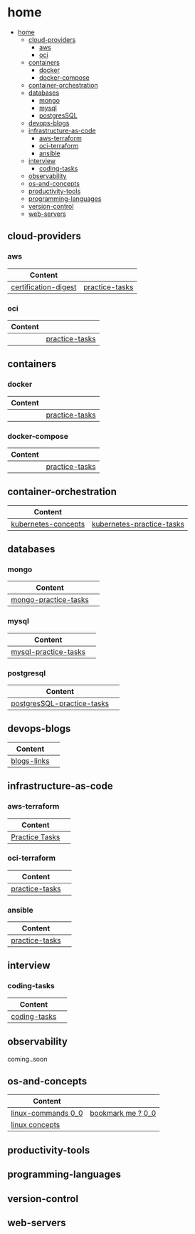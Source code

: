 # home

- [home](#home)
  - [cloud-providers](#cloud-providers)
    - [aws](#aws)
    - [oci](#oci)
  - [containers](#containers)
    - [docker](#docker)
    - [docker-compose](#docker-compose)
  - [container-orchestration](#container-orchestration)
  - [databases](#databases)
    - [mongo](#mongo)
    - [mysql](#mysql)
    - [postgresSQL](#postgresql)
  - [devops-blogs](#devops-blogs)
  - [infrastructure-as-code](#infrastructure-as-code)
    - [aws-terraform](#aws-terraform)
    - [oci-terraform](#oci-terraform)
    - [ansible](#ansible)
  - [interview](#interview)
    - [coding-tasks](#coding-tasks)
  - [observability](#observability)
  - [os-and-concepts](#os-and-concepts)
  - [productivity-tools](#productivity-tools)
  - [programming-languages](#programming-languages)
  - [version-control](#version-control)
  - [web-servers](#web-servers)



## cloud-providers
### aws

  
| Content        |            | 
| ------------- |:-------------:| 
| [certification-digest](home/cloud-providers/aws/certifications-digest)    | [practice-tasks](home/cloud-providers/aws/practice-tasks) | 

### oci
| Content        |            | 
| ------------- |:-------------:| 
| | [practice-tasks](home/cloud-providers/oci/practice-tasks) |



## containers

### docker

| Content        |                                                 | 
| ------------- |:-----------------------------------------------:| 
| |    [practice-tasks](home/containers/docker)     |


### docker-compose

| Content        |                                                  | 
| ------------- |:------------------------------------------------:| 
| | [practice-tasks](home/containers/docker-compose) |





## container-orchestration

| Content                 |                    | 
|--------------------------|:------------------:| 
| [kubernetes-concepts](home/container-orchestration/kubernetes/concepts) | [kubernetes-practice-tasks](home/container-orchestration/kubernetes) | 


## databases

### mongo
| Content                                       |                    | 
|-----------------------------------------------|:------------------:| 
| [mongo-practice-tasks](/home/databases/mongo) |  | 

### mysql
| Content                                       |                    | 
|-----------------------------------------------|:------------------:| 
| [mysql-practice-tasks](/home/databases/mysql) |  | 

### postgresql
| Content                                       |                    | 
|-----------------------------------------------|:------------------:| 
| [postgresSQL-practice-tasks](/home/databases/postgreSQL) |  | 

## devops-blogs

| Content                           |                    | 
|-----------------------------------|:------------------:| 
| [blogs-links](/home/devops-blogs) |  | 


## infrastructure-as-code

### aws-terraform

  
| Content                                                     |            | 
|-------------------------------------------------------------|:-------------:| 
| [Practice Tasks](home/infrastructure-as-code/terraform/aws) |  | 

### oci-terraform
| Content        |            | 
| ------------- |:-------------:| 
| [practice-tasks](home/infrastructure-as-code/terraform/oci) |  |

### ansible

| Content        |            | 
| ------------- |:-------------:| 
| [practice-tasks](home/infrastructure-as-code/ansible-kitchen/README.md) |  |

## interview

### coding-tasks
| Content        |            | 
| ------------- |:-------------:| 
| [coding-tasks](home/interview/coding-tasks) |  |



## observability

coming..soon


## os-and-concepts

| Content                                                             |            | 
|---------------------------------------------------------------------|:-------------:| 
| [linux-commands 0_0](home/os-and-concepts/linux-commands/README.md) | [bookmark me ? 0_0 ](home/os-and-concepts/linux-commands/bookmark-me/bookmark-me.md) | 
| [linux concepts](home/os-and-concepts/linux-essentials/linux-essentials.md)            |  | 


## productivity-tools



## programming-languages

## version-control

## web-servers

